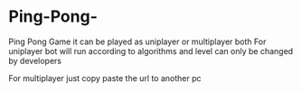# Ping-Pong-
Ping Pong Game it can be played as uniplayer or multiplayer both
For uniplayer bot will run according to algorithms and level can only be changed by developers

For multiplayer just copy paste the url to another pc
